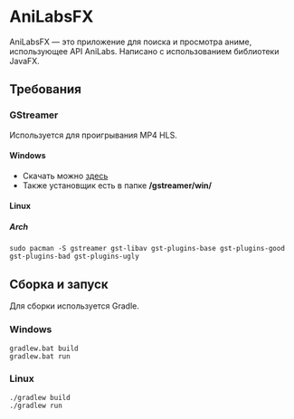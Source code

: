 # AniLabsFX
AniLabsFX — это приложение для поиска и просмотра аниме, использующее API AniLabs. 
Написано с использованием библиотеки JavaFX.

## Требования
### GStreamer
Используется для проигрывания MP4 HLS.
#### Windows
- Скачать можно [здесь](https://gstreamer.freedesktop.org/download/#linux)
- Также установщик есть в папке **/gstreamer/win/**
#### Linux
##### Arch
```
sudo pacman -S gstreamer gst-libav gst-plugins-base gst-plugins-good gst-plugins-bad gst-plugins-ugly
```
## Сборка и запуск
Для сборки используется Gradle.
### Windows
```
gradlew.bat build
gradlew.bat run
```
### Linux
```
./gradlew build
./gradlew run
```
